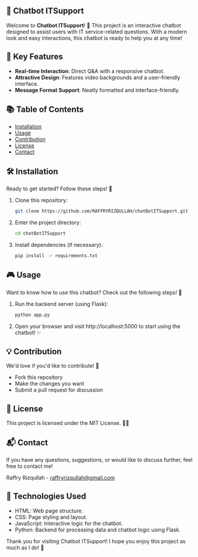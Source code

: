## 🤖 Chatbot ITSupport

Welcome to **Chatbot ITSupport**! 🎉 This project is an interactive chatbot designed to assist users with IT service-related questions. With a modern look and easy interactions, this chatbot is ready to help you at any time!

## 🌟 Key Features
- **Real-time Interaction**: Direct Q&A with a responsive chatbot.
- **Attractive Design**: Features video backgrounds and a user-friendly interface.
- **Message Format Support**: Neatly formatted and interface-friendly.

## 📚 Table of Contents
- [Installation](#installation)
- [Usage](#usage)
- [Contribution](#contribution)
- [License](#license)
- [Contact](#contact)

## 🛠️ Installation

Ready to get started? Follow these steps! 🚀

1. Clone this repository:
   ```bash
   git clone https://github.com/RAFFRYRIZQULLAH/chatBotITSupport.git
   ```
   
2. Enter the project directory:
   ```bash
   cd chatBotITSupport
   ```

3. Install dependencies (if necessary):
   ```bash
   pip install -r requirements.txt
   ```

## 🎮 Usage
Want to know how to use this chatbot? Check out the following steps! 📖

1. Run the backend server (using Flask):
   ```bash
   python app.py
   ```

2. Open your browser and visit http://localhost:5000 to start using the chatbot! ✨

## 💡 Contribution
We'd love if you'd like to contribute! 🤗

- Fork this repository
- Make the changes you want
- Submit a pull request for discussion

## 📝 License
This project is licensed under the MIT License. 🤞🫣

## 📬 Contact
If you have any questions, suggestions, or would like to discuss further, feel free to contact me!

Raffry Rizqullah - raffryrizqullah@gmail.com

## 🎨 Technologies Used
- HTML: Web page structure.
- CSS: Page styling and layout.
- JavaScript: Interactive logic for the chatbot.
- Python: Backend for processing data and chatbot logic using Flask.

Thank you for visiting Chatbot ITSupport! I hope you enjoy this project as much as I do! 🎉
